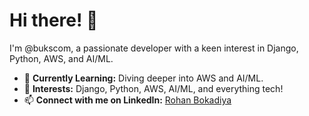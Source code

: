 # Hi there! 👋

I'm @bukscom, a passionate developer with a keen interest in Django, Python, AWS, and AI/ML.

- 🌱 **Currently Learning:** Diving deeper into AWS and AI/ML.
- 👀 **Interests:** Django, Python, AWS, AI/ML, and everything tech!
- 📫 **Connect with me on LinkedIn:** [Rohan Bokadiya](https://www.linkedin.com/in/rohan-bokadiya-rohan855/)

<!---
bukscom/bukscom is a ✨ special ✨ repository because its `README.md` (this file) appears on your GitHub profile.
You can click the Preview link to take a look at your changes.
--->

